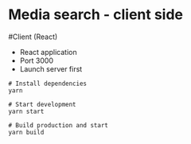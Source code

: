
# Media search - client side

#Client (React)
- React application
- Port 3000
- Launch server first

```
# Install dependencies
yarn

# Start development
yarn start

# Build production and start
yarn build
```